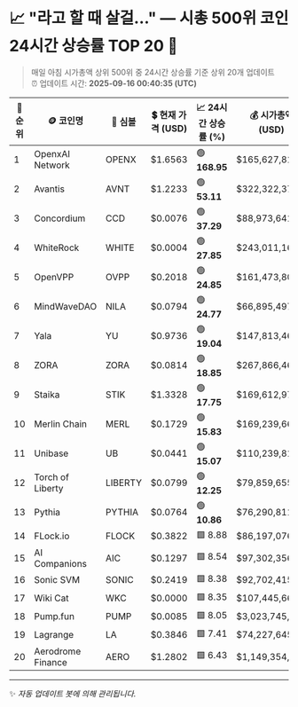 
# 📈 "라고 할 때 살걸..." — 시총 500위 코인 24시간 상승률 TOP 20 🚀

> 매일 아침 시가총액 상위 500위 중 24시간 상승률 기준 상위 20개 업데이트  
> ⏰ 업데이트 시간: **2025-09-16 00:40:35 (UTC)**

| 🔢 순위 | 🪙 코인명 | 🔣 심볼 | 💲 현재 가격 (USD) | 📈 24시간 상승률 (%) | 💰 시가총액 (USD) | 🔄 24시간 거래량 (USD) | 🔢 유통 공급량 |
|--------|----------|--------|-------------------|--------------------|--------------------|-----------------------|-------------------|
| 1 | OpenxAI Network | OPENX | $1.6563 | 🟢 **168.95** | $165,627,817 | $7,186,525 | 100,000,000 |
| 2 | Avantis | AVNT | $1.2233 | 🟢 **53.11** | $322,322,371 | $2,475,568,057 | 263,484,017 |
| 3 | Concordium | CCD | $0.0076 | 🟢 **37.29** | $88,973,641 | $2,401,365 | 11,655,867,462 |
| 4 | WhiteRock | WHITE | $0.0004 | 🟢 **27.85** | $243,011,166 | $360,506 | 650,000,000,000 |
| 5 | OpenVPP | OVPP | $0.2018 | 🟢 **24.85** | $161,473,803 | $6,491,679 | 800,000,000 |
| 6 | MindWaveDAO | NILA | $0.0794 | 🟢 **24.77** | $66,895,497 | $41 | 842,766,177 |
| 7 | Yala | YU | $0.9736 | 🟢 **19.04** | $147,813,466 | $6,286 | 151,821,666 |
| 8 | ZORA | ZORA | $0.0814 | 🟢 **18.85** | $267,866,469 | $229,055,305 | 3,291,981,329 |
| 9 | Staika | STIK | $1.3328 | 🟢 **17.75** | $169,612,975 | $383,368 | 127,265,286 |
| 10 | Merlin Chain | MERL | $0.1729 | 🟢 **15.83** | $169,239,660 | $42,042,235 | 978,958,758 |
| 11 | Unibase | UB | $0.0441 | 🟢 **15.07** | $110,239,814 | $111,960,525 | 2,500,000,000 |
| 12 | Torch of Liberty | LIBERTY | $0.0799 | 🟢 **12.25** | $79,859,655 | $4,378,765 | 1,000,000,000 |
| 13 | Pythia | PYTHIA | $0.0764 | 🟢 **10.86** | $76,290,811 | $4,428,688 | 998,377,795 |
| 14 | FLock.io | FLOCK | $0.3822 | 🟩 8.88 | $86,197,076 | $220,058,948 | 225,508,703 |
| 15 | AI Companions | AIC | $0.1297 | 🟩 8.54 | $97,302,356 | $5,287,934 | 749,999,700 |
| 16 | Sonic SVM | SONIC | $0.2419 | 🟩 8.38 | $92,702,415 | $67,734,467 | 383,290,035 |
| 17 | Wiki Cat | WKC | $0.0000 | 🟩 8.35 | $107,445,664 | $766,418 | 545,841,869,902,118 |
| 18 | Pump.fun | PUMP | $0.0085 | 🟩 8.05 | $3,023,745,440 | $1,277,216,946 | 354,000,000,000 |
| 19 | Lagrange | LA | $0.3846 | 🟩 7.41 | $74,227,645 | $48,267,962 | 193,000,000 |
| 20 | Aerodrome Finance | AERO | $1.2802 | 🟩 6.43 | $1,149,354,438 | $258,686,358 | 897,797,857 |

---

✨ *자동 업데이트 봇에 의해 관리됩니다.*
